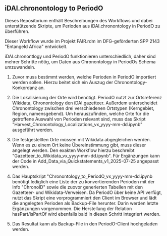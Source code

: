 ## iDAI.chronontology to PeriodO

Dieses Repositorium enthält Beschreibungen des Workflows und dabei unterstützende Skripte, um Perioden aus iDAI.chronontology in PeriodO zu überführen.

Dieser Workflow wurde im Projekt FAIR.rdm im DFG-geförderten SPP 2143 "Entangeld Africa" entwickelt.

iDAI.chronontlogy und PeriodO funktionieren unterschiedlich, daher sind mehrer Schritte nötig, um Daten aus Chronontology in PeriodOs Schema umzuwandeln.

1. Zuvor muss bestimmt werden, welche Perioden in PeriodO importiert werden sollen. Hierzu beitet sich ein Auszug der Chronontology-Konkordanz an.

2. Die Lokalisierung der Orte wird benötigt. PeriodO nutzt zur Ortsreferenz Wikidata, Chronontology den iDAI.gazetteer. Außerdem unterscheidet Chronontology zwischen drei verschiedenen Ortstypen (Kerngebiet, Region, namensgebend).
Um herauszufinden, welche Orte für die getroffene Auswahl von Perioden relevant sind, muss das Skript "Harvest_Chronontology_Localizations_vx_yyyy-mm-dd.ipynb" ausgeführt werden.

3. Die festgestellten Orte müssen mit Wikidata abgegleichen werden. Wenn es zu einem Ort keine Übereinstimmung gibt, muss dieser angelegt werden. Den exakten Workflow hierzu beschreibt "Gazetteer_to_Wikidata_vx_yyyy-mm-dd.ipynb". Für Ergänzungen kann der Code in Add_Data_via_Quickstatements_v1_2025-07-25 angepasst werden.

4. Das Hauptskript "Chronontology_to_PeriodO_vx_yyyy-mm-dd.ipynb benötigt lediglich eine Liste der zu konvertierenden Perioden mit der Info "ChronoID" sowie die zuovor generierten Tabellen mit den Gazetteer- und Wikidata-Verweisen. Da PeriodO über keine API verfügt, nutzt das Skript eine vorprogrammiert den Client im Browser und lädt die angelegten Perioden als Backup-File herunter. Darin werden letzte Ergänzungen vorgenommen. Die Herstellung der Relation hasPart/isPartOf wird ebenfalls bald in diesen Schritt integriert werden.

5. Das Resultat kann als Backup-File in den PeriodO-Client hochgeladen werden.
